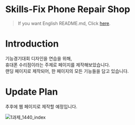 # Skills-Fix Phone Repair Shop
> If you want English README.md, Click [here](https://github.com/diayoak/Skills-Fix/blob/master/README_EN.md).

Introduction
=============
기능경기대회 디자인을 연습을 위해, <br/>
휴대폰 수리점이라는 주제로 페이지를 제작해보았습니다. <br/>
랜딩 페이지로 제작되어, 한 페이지의 모든 기능들을 담고 있습니다.

Update Plan
=============
추후에 웹 페이지로 제작할 예정입니다.

![1과제_1440_index](https://user-images.githubusercontent.com/50132941/68676463-72aa7700-059d-11ea-9b3c-070d63aa8de0.png)
